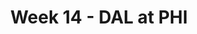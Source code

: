 ---
layout: game
title: Week 14 - DAL at PHI
season: 2003
game_id: 2003_14_DAL_PHI
away_team: DAL
home_team: PHI
---